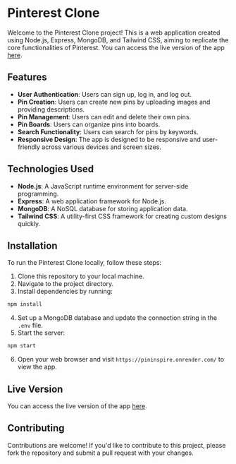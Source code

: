 # Pinterest Clone

Welcome to the Pinterest Clone project! This is a web application created using Node.js, Express, MongoDB, and Tailwind CSS, aiming to replicate the core functionalities of Pinterest. You can access the live version of the app [here](https://pininspire.onrender.com/).

## Features

- **User Authentication**: Users can sign up, log in, and log out.
- **Pin Creation**: Users can create new pins by uploading images and providing descriptions.
- **Pin Management**: Users can edit and delete their own pins.
- **Pin Boards**: Users can organize pins into boards.
- **Search Functionality**: Users can search for pins by keywords.
- **Responsive Design**: The app is designed to be responsive and user-friendly across various devices and screen sizes.

## Technologies Used

- **Node.js**: A JavaScript runtime environment for server-side programming.
- **Express**: A web application framework for Node.js.
- **MongoDB**: A NoSQL database for storing application data.
- **Tailwind CSS**: A utility-first CSS framework for creating custom designs quickly.

## Installation

To run the Pinterest Clone locally, follow these steps:

1. Clone this repository to your local machine.
2. Navigate to the project directory.
3. Install dependencies by running:

```bash
npm install
```

4. Set up a MongoDB database and update the connection string in the `.env` file.
5. Start the server:

```bash
npm start
```

6. Open your web browser and visit `https://pininspire.onrender.com/` to view the app.

## Live Version

You can access the live version of the app [here](#).

## Contributing

Contributions are welcome! If you'd like to contribute to this project, please fork the repository and submit a pull request with your changes.
